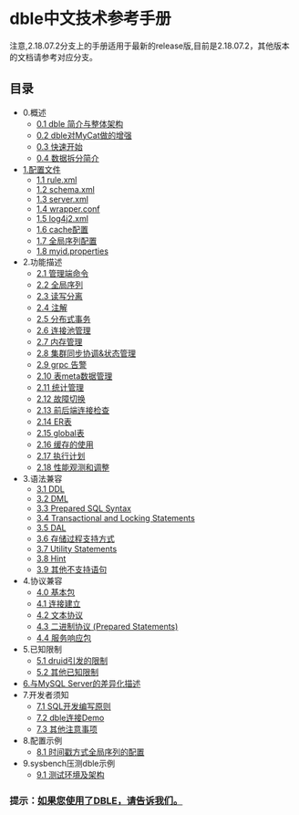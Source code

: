 # dble中文技术参考手册

注意,2.18.07.2分支上的手册适用于最新的release版,目前是2.18.07.2，其他版本的文档请参考对应分支。
            
## 目录  

* 0.概述
    * [0.1 dble 简介与整体架构](0.overview/0.1_dble_overview.md)
    * [0.2 dble对MyCat做的增强](0.overview/0.2_dble_enhance_MyCat.md)
    * [0.3 快速开始](0.overview/0.3_dble_quick_start.md)
    * [0.4 数据拆分简介](0.overview/0.4_sharding_brief_introduction.md)
* [1.配置文件](1.config_file/1.0_config_file.md)
    * [1.1 rule.xml](1.config_file/1.1_rule.xml.md)
    * [1.2 schema.xml](1.config_file/1.2_schema.xml.md)
    * [1.3 server.xml](1.config_file/1.3_server.xml.md)
    * [1.4 wrapper.conf](1.config_file/1.4_wrapper.conf.md)
    * [1.5 log4j2.xml](1.config_file/1.5_log4j2.xml.md)
    * [1.6 cache配置](1.config_file/1.6_cache.md)
    * [1.7 全局序列配置](1.config_file/1.7_global_sequence.md)
    * [1.8 myid.properties](1.config_file/1.8_myid.properties.md)
* 2.功能描述
    * [2.1 管理端命令](2.Function/2.01_manager_cmd.md)
    * [2.2 全局序列](2.Function/2.02_global_sequence.md)
    * [2.3 读写分离](2.Function/2.03_separate_RW.md)
    * [2.4 注解](2.Function/2.04_hint.md)
    * [2.5 分布式事务](2.Function/2.05_distribute_transaction.md)
    * [2.6 连接池管理](2.Function/2.06_conns_pool.md)
    * [2.7 内存管理](2.Function/2.07_memory_manager.md)
    * [2.8 集群同步协调&状态管理](2.Function/2.08_cluster.md)
    * [2.9 grpc 告警](2.Function/2.09_Grpc_warning.md)
    * [2.10 表meta数据管理](2.Function/2.10_table_meta.md)
    * [2.11 统计管理](2.Function/2.11_statistics_manager.md)
    * [2.12 故障切换](2.Function/2.12_failover.md)
    * [2.13 前后端连接检查](2.Function/2.13_conns_check.md)
    * [2.14 ER表](2.Function/2.14_ER_Split.md)
    * [2.15 global表](2.Function/2.15_global_table.md)
    * [2.16 缓存的使用](2.Function/2.16_cache.md)
    * [2.17 执行计划](2.Function/2.17_explain.md)
    * [2.18 性能观测和调整](2.Function/2.18_performance_observation.md)
* 3.语法兼容
    * [3.1 DDL](3.SQL_Syntax/3.1_DDL.md)
    * [3.2 DML](3.SQL_Syntax/3.2_DML.md)
    * [3.3 Prepared SQL Syntax](3.SQL_Syntax/3.3_Prepared_SQL_Syntax.md)
    * [3.4 Transactional and Locking Statements](3.SQL_Syntax/3.4_Transactional_and_Locking_Statements.md)
    * [3.5 DAL](3.SQL_Syntax/3.5_DAL.md)
    * [3.6 存储过程支持方式](3.SQL_Syntax/3.6_procedure_support.md)
    * [3.7 Utility Statements](3.SQL_Syntax/3.7_Utility_Statements.md)
    * [3.8 Hint](3.SQL_Syntax/3.8_Hint.md)
    * [3.9 其他不支持语句](3.SQL_Syntax/3.9_Other_unsupport.md)
* 4.协议兼容
    * [4.0 基本包](4.Protocol/4.0_Packet.md)
    * [4.1 连接建立](4.Protocol/4.1_Connecting.md)
    * [4.2 文本协议](4.Protocol/4.2_Text_Protocol.md)
    * [4.3 二进制协议 (Prepared Statements)](4.Protocol/4.3_Binary_Protocol.md)
    * [4.4 服务响应包](4.Protocol/4.4_Server_Response_Packets.md)
* 5.已知限制
    * [5.1 druid引发的限制](5.Limit/5.1_druid_limit.md)
    * [5.2 其他已知限制](5.Limit/5.2_other_limit.md)
* [6.与MySQL Server的差异化描述](6.Differernce_from_MySQL_Server/6.Differernce_from_MySQL_Server.md)
* 7.开发者须知
    * [7.1 SQL开发编写原则](7.Developer_Notice/7.1_SQL_develop_rule.md)
    * [7.2 dble连接Demo](7.Developer_Notice/7.2_Demo_for_connect_dble.md)
    * [7.3 其他注意事项](7.Developer_Notice/7.3_Other_Notice.md)
* 8.配置示例
    * [8.1 时间戳方式全局序列的配置](8.Configuration_samples/8.1_timestamp_sequence_table.md)
* 9.sysbench压测dble示例
    * [9.1 测试环境及架构](9.Sysbench_samples/9.1_sysbench_quick_test_dble.md)
    
    
### 提示：[如果您使用了DBLE，请告诉我们。](https://wj.qq.com/s/2291106/09f4)
